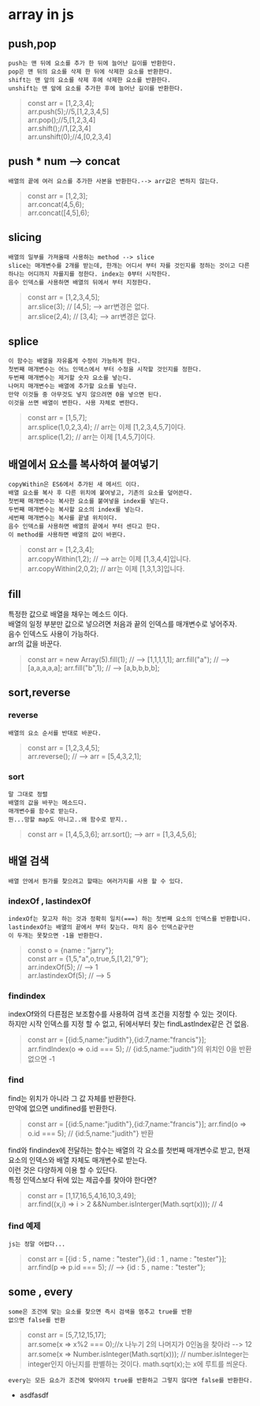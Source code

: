 # array in js
## push,pop
    push는 맨 뒤에 요소를 추가 한 뒤에 늘어난 길이를 반환한다.  
    pop은 맨 뒤의 요소를 삭제 한 뒤에 삭제한 요소를 반환한다.  
    shift는 맨 앞의 요소를 삭제 후에 삭제한 요소를 반환한다.  
    unshift는 맨 앞에 요소를 추가한 후에 늘어난 길이를 반환한다.  
> const arr = [1,2,3,4];    
arr.push(5);//5,[1,2,3,4,5]    
arr.pop();//5,[1,2,3,4]    
arr.shift();//1,[2,3,4]    
arr.unshift(0);//4,[0,2,3,4]  

## push * num --> concat
    배열의 끝에 여러 요스를 추가한 사본을 반환한다.--> arr값은 변하지 않는다.
>   const arr = [1,2,3];  
    arr.concat(4,5,6);  
    arr.concat([4,5],6);

## slicing 
    배열의 일부를 가져올때 사용하는 method --> slice  
    slice는 매개변수를 2개를 받는데, 한개는 어디서 부터 자를 것인지를 정하는 것이고 다른 하나는 어디까지 자를지를 정한다. index는 0부터 시작한다.   
    음수 인덱스를 사용하면 배열의 뒤에서 부터 지정한다.
 >   const arr = [1,2,3,4,5];  
    arr.slice(3); // [4,5]; --> arr변경은 없다.  
    arr.slice(2,4); // [3,4]; --> arr변경은 없다.  

## splice
    이 함수는 배열을 자유롭게 수정이 가능하게 한다.  
    첫번째 매개변수는 어느 인덱스에서 부터 수정을 시작할 것인지를 정한다.  
    두번째 매개변수는 제거할 숫자 요소를 넣는다.
    나머지 매개변수는 배열에 추가할 요소를 넣는다.
    만약 이것들 중 아무것도 넣지 않으려면 0을 넣으면 된다.
    이것을 쓰면 배열이 변한다. 사용 자체로 변한다.
>    const arr = [1,5,7];  
    arr.splice(1,0,2,3,4); // arr는 이제 [1,2,3,4,5,7]이다.  
    arr.splice(1,2); // arr는 이제 [1,4,5,7]이다.  

## 배열에서 요소를 복사하여 붙여넣기  

    copyWithin은 ES6에서 추가된 새 메서드 이다.
    배열 요소를 복사 후 다른 위치에 붙여넣고, 기존의 요소를 덮어쓴다.
    첫번째 매개변수는 복사한 요소를 붙여넣을 index를 넣는다.
    두번째 매개변수는 복사할 요소의 index를 넣는다.
    세번째 매개변수는 복사를 끝낼 위치이다.
    음수 인덱스를 사용하면 배열의 끝에서 부터 센다고 한다.
    이 method를 사용하면 배열의 값이 바뀐다.
> const arr = [1,2,3,4];  
arr.copyWithin(1,2); // --> arr는 이제 [1,3,4,4]입니다.  
arr.copyWithin(2,0,2); // arr는 이제 [1,3,1,3]입니다.  

## fill  
특정한 값으로 배열을 채우는 메소드 이다.  
배열의 일정 부분만 값으로 넣으려면 처음과 끝의 인덱스를 매개변수로 넣어주자.  
음수 인덱스도 사용이 가능하다.  
arr의 값을 바꾼다.
> const arr = new Array(5).fill(1); // --> [1,1,1,1,1];
arr.fill("a"); // --> [a,a,a,a,a];
arr.fill("b",1); // --> [a,b,b,b,b];

## sort,reverse  
### reverse  
    배열의 요소 순서를 반대로 바꾼다.  
> const arr = [1,2,3,4,5];  
arr.reverse(); // --> arr = [5,4,3,2,1];  
### sort
    말 그대로 정렬  
    배열의 값을 바꾸는 메소드다.
    매개변수를 함수로 받는다.
    뭔...망할 map도 아니고..왜 함수로 받지..
> const arr = [1,4,5,3,6];
arr.sort(); --> arr = [1,3,4,5,6];

## 배열 검색
    배열 안에서 뭔가를 찾으려고 할때는 여러가지를 사용 할 수 있다.

### indexOf , lastindexOf
    indexOf는 찾고자 하는 것과 정확히 일치(===) 하는 첫번째 요소의 인덱스를 반환합니다.  
    lastindexOf는 배열의 끝에서 부터 찾는다. 마치 음수 인덱스같구만    
    이 두개는 못찾으면 -1을 반환한다.  
> const o = {name : "jarry"};    
const arr = {1,5,"a",o,true,5,[1,2],"9"};   
arr.indexOf(5); // --> 1  
arr.lastindexOf(5); // --> 5  

### findindex
indexOf와의 다른점은 보조함수를 사용하여 검색 조건을 지정할 수 있는 것이다.    
하지만 시작 인덱스를 지정 할 수 없고, 뒤에서부터 찾는 findLastIndex같은 건 없음.    

> const arr = [{id:5,name:"judith"},{id:7,name:"francis"}];      
arr.findIndex(o => o.id === 5); // {id:5,name:"judith"}의 위치인 0을 반환 없으면 -1    

### find
find는 위치가 아니라 그 값 자체를 반환한다.  
만약에 없으면 undifined를 반환한다.
> const arr = [{id:5,name:"judith"},{id:7,name:"francis"}];
arr.find(o => o.id === 5); // {id:5,name:"judith"} 반환

find와 findindex에 전달하는 함수는 배열의 각 요소를 첫번째 매개변수로 받고, 현재 요소의   인덱스와 배열 자체도 매개변수로 받는다.  
이런 것은 다양하게 이용 할 수 있단다.  
특정 인덱스보다 뒤에 있는 제곱수를 찾아야 한다면?
> const arr = [1,17,16,5,4,16,10,3,49];  
arr.find((x,i) => i > 2 &&Number.isInterger(Math.sqrt(x))); // 4  

### find 예제  
    js는 정말 어렵다...  
> const arr = [{id : 5 , name : "tester"},{id : 1 , name : "tester"}];  
arr.find(p => p.id === 5); // --> {id : 5 , name : "tester"};  

## some , every
    some은 조건에 맞는 요소를 찾으면 즉시 검색을 멈추고 true를 반환
    없으면 false를 반환
> const arr = [5,7,12,15,17];  
arr.some(x => x%2 === 0);//x 나누기 2의 나머지가 0인놈을 찾아라 --> 12  
arr.some(x => Number.isInteger(Math.sqrt(x))); // number.isInteger는 integer인지 아닌지를 판별하는 것이다. math.sqrt(x);는 x에 루트를 씌운다.  

    every는 모든 요소가 조건에 맞아야지 true를 반환하고 그렇지 않다면 false를 반환한다.
 


* asdfasdf